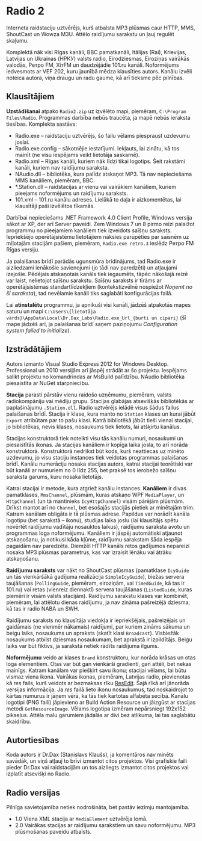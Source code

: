 ﻿# Radio 2 #
Interneta raidstaciju uztvērējs, kurš atbalsta MP3 plūsmas caur HTTP, MMS, ShoutCast un Wowza M3U. Attēlo raidījumu sarakstu un ļauj regulēt skaļumu.

Komplektā nāk visi Rīgas kanāli, BBC pamatkanāli, Itālijas (Rai), Krievijas, Latvijas un Ukrainas (НРКУ) valsts radio, Eirodziesmas, Eiroziņas vairākās valodās, Ретро FM, ХiтFM un daudzējādie 101.ru kanāli.
Noformējums iedvesmots ar VEF 202, kuru jaunībā mēdza klausīties autors. Kanālu izvēli noteica autora, viņa draugu un radu gaume, kā arī tieksme pēc pilnības.

## Klausītājiem ##
**Uzstādīšanai** atpako `Radio2.zip` uz izvēlēto mapi, piemēram, `C:\Program Files\Radio`. Programmas darbība nebūs traucēta, ja mapē nebūs ieraksta tiesības. Komplekta sastāvs:

* Radio.exe – raidstaciju uztvērējs, šo failu vēlams piespraust uzdevumu joslai.
* Radio.exe.config – sākotnējie iestatījumi. Iekļauts, lai zinātu, kā tos mainīt (ne visu iespējams veikt lietotāja saskarnē).
* Radio.xml – Rīgas kanāli, kuriem nāk līdzi tikai logotips. Šeit rakstāmi kanāli, kuriem nav raidījumu saraksta.
* NAudio.dll – bibliotēka, kura palīdz atskaņot MP3. Tā nav nepieciešama MMS kanāliem, piemēram, BBC.
* *.Station.dll – raidstacijas ar vienu vai vairākiem kanāliem, kuriem pieejams noformējums un raidījumu saraksts.
* 101.xml – 101.ru kanālu adreses. Lielākā to daļa ir aizkomentētas, lai klausītāji paši izvēlētos tīkamās.

Darbībai nepieciešams .NET Framework 4.0 Client Profile, Windows versija sākot ar XP, der arī Server paveidi.
Zem Windows 7 un 8 pirmo reizi palaižot programmu no pieejamiem kanāliem tiek izveidots saīšņu saraksts. Iepriekšējo operētājsistēmu lietotājiem nāksies parūpēties par saīsnēm uz mīļotajām stacijām pašiem, piemēram, `Radio.exe retro.3` ieslēdz Ретро FM Rīgas versiju.

Ja palaišanas brīdī parādās ugunsmūra brīdinājums, tad Radio.exe ir aizliedzami ienākošie savienojumi (jo tādi nav paredzēti) un atļaujami izejošie.
Pēdējais atskaņotais kanāls tiek iegaumēts, tāpēc nākošajā reizē var laist, nelietojot saīšņu sarakstu.
Saīšņu saraksts ir tīrāms ar operētājsistēmas standartlīdzekļiem (kontekstizvēlnē nospiežot *Noņemt no šī saraksta*), tad nevēlamie kanāli tiks saglabāti konfigurācijas failā.

Lai **atinstalētu** programmu, ja apnikuši visi kanāli, jādzēš atpakotās mapes saturu un mapi `C:\Users\{lietotāja vārds}\AppData\Local\Dr.Dax_Labs\Radio.exe_Url_{burti un cipari}` (šī mape jādzēš arī, ja palaišanas brīdī saņem paziņojumu *Configuration system failed to initialize*).

## Izstrādātājiem ##
Autors izmanto Visual Studio Express 2012 for Windows Desktop. Professional un 2010 versijām arī jāspēj strādāt ar šo projektu. Iespējams salikt projektu no komandrindas ar MsBuild palīdzību. NAudio bibliotēka piesaistīta ar NuGet starpniecību.

**Stacija** parasti pārstāv vienu raidošo uzņēmumu, piemēram, valsts radiokompāniju vai mēdiju grupu. Stacijas glabājas atsevišķās bibliotēkās ar paplašinājumu `.Station.dll`. Radio uztvērējs ielādē visus šādus failus palaišanas brīdī.
Stacija ir klase, kura manto no `Station` klases un kurai jābūt `Export` atribūtam par to pašu klasi. Katrā bibliotēkā jābūt tieši vienai stacijai, jo bibliotēkas, nevis klases, nosaukums tiek lietots, lai atšķirtu kanālus.

Stacijas konstruktorā tiek noteikti visu tās kanālu numuri, nosaukumi un piesaistītās ikonas. Ja stacijas kanāliem ir kopīga laika josla, to arī norāda konstruktorā. Konstruktorā nedrīkst būt kods, kurš neattiecas uz minēto uzdevumu, jo visu staciju instances tiek veidotas programmas palaišanas brīdī.
Kanālu numerāciju nosaka stacijas autors, katrai stacijai teorētiski var būt kanāli ar numuriem no 0 līdz 255, bet praksē tos ierobežo saīšņu saraksta garums, kuru nosaka lietotājs.

Katrai stacijai ir metode, kura atgriež kanālu instances. **Kanāliem** ir divas pamatklases, `MmsChannel`, plūsmām, kuras atskaņo WPF `MediaPlayer`, un `HttpChannel` (un tā mantinieks `IcyHttpChannel`) visām pārējām plūsmām. Drīkst mantot arī no `Channel`, bet esošajās stacijās pietiek ar minētajām trim.
Katram kanālam obligāta ir tā plūsmas adrese. Papildus var norādīt kanāla logotipu (bet sarakstā – ikonu), studijas laika joslu (lai klausītājs spētu novērtēt raidījumu vadītāju nosauktos laikus), raidījumu saraksta avotu un programmas loga noformējumu.
Kanāliem ir jāspēj automātiski atjaunot atskaņošanu, ja notikusi kāda kļūme, raidījumu sarakstam šāda iespēja pagaidām nav paredzēta. Diemžēl HTTP kanāls retos gadījumos nepareizi nosaka MP3 plūsmas parametrus, kas var izraisīt lēnāku vai ātrāku atskaņošanu.

**Raidījumu saraksts** var nākt no ShoutCast plūsmas (pamatklase `IcyGuide` un tās vienkāršākā gadījuma realizācija `SimpleIcyGuide`), biežas servera taujāšanas (`PollingGuide`, piemēram, eiroziņām, vai `TimedGuide`, kā tas ir 101.ru) vai retas (vienreiz diennaktī) servera taujāšanas (`ListedGuide`, kuras piemēri ir visām valsts stacijām).
Raidījumu sarakstu klases var kombinēt, piemēram, lai attēlotu dienas raidījumu, ja nav zināma pašreizējā dziesma, kā tas ir radio NABA un SWH.

Raidījumu saraksts no klausītāja viedokļa ir iepriekšējais, pašreizējais un gaidāmais (ne vienmēr nākamais) raidījumi, par kuriem zināms sākuma un beigu laiks, nosaukums un apraksts (skatīt klasi `Broadcast`). Visbiežāk nosaukums atbilst dziesmas nosaukumam, bet aprakstā ir izpildītājs. Beigu laiks var būt fiktīvs, ja sarakstā netiek rādīts raidījuma ilgums.

**Noformējumu** veido ar klases `Brand` konstruktoru, kur norāda krāsas un otas loga elementiem. Otas var būt gan vienkārši gradienti, gan attēli, bet nekas mainīgs. Katram kanālam var piešķirt savu ikonu; stacijai vēlams, lai būtu vismaz viena ikona. Vairākas ikonas, piemēram, Latvijas radio, pievienotas kā *res* fails, kurš veidots ar bezmaksas rīku [ResEdit](http://www.resedit.net/). Šajā rīkā arī jānorāda versijas informācija. Ja *res* failā lieto ikonu nosaukumus, tad noskaidrojot to kārtas numurus ir jāņem vērā, ka tās tiek kārtotas alfabēta secībā.
Kanālu logotipi (PNG faili) jāpievieno ar Build Action Resource un jāizgūst ar stacijas metodi `GetResourceImage`. Vēlams logotipa izmēram nepārsniegt 192x152 pikseļus. Attēla malu garumiem jādalās ar divi bez atlikuma, lai tas saglabātu skaidrību.

## Autortiesības ##
Koda autors ir Dr.Dax (Staņislavs Klaušs), ja komentāros nav minēts savādāk, un viņš atļauj to brīvi izmantot citos projektos. Visi grafiskie faili pieder Dr.Dax vai raidstacijām un tos aizliegts izmantot citos projektos vai izplatīt atsevišķi no Radio.

## Radio versijas ##
Pilnīga savietojamība netiek nodrošināta, bet pastāv iezīmju mantojamība.

* 1.0 Viena XML stacija ar `MediaElement` uztvērēja lomā.
* 2.0 Vairākas stacijas ar raidījumu sarakstiem un savu noformējumu. MP3 plūsmošanas paveidu atbalsts.
